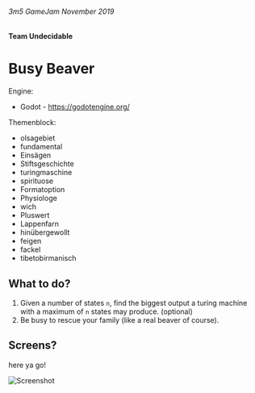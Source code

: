 ###### 3m5 GameJam November 2019
#### Team Undecidable
# Busy Beaver

Engine:
- Godot - https://godotengine.org/

Themenblock:
- olsagebiet
- fundamental
- Einsägen
- Stiftsgeschichte
- turingmaschine
- spirituose
- Formatoption
- Physiologe
- wich
- Pluswert
- Lappenfarn
- hinübergewollt
- feigen
- fackel
- tibetobirmanisch

## What to do?
1. Given a number of states `n`, find the biggest output a turing machine with a maximum of `n` states may produce. (optional)
2. Be busy to rescue your family (like a real beaver of course).

## Screens?
here ya go!

![Screenshot](BusyBeaverScreen.png)

